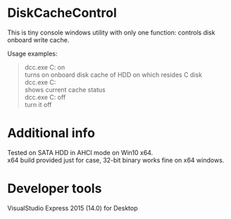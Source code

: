 # DiskCacheControl
This is tiny console windows utility with only one function: controls disk onboard write cache.

Usage examples: 
>dcc.exe C: on  
turns on onboard disk cache of HDD on which resides C disk  
>dcc.exe C:  
shows current cache status  
>dcc.exe C: off  
turn it off  

# Additional info
Tested on SATA HDD in AHCI mode on Win10 x64.  
x64 build provided just for case, 32-bit binary works fine on x64 windows.

# Developer tools
VisualStudio Express 2015 (14.0) for Desktop

